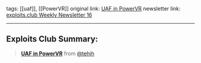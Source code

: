 tags: [[uaf]], [[PowerVR]]
original link: [UAF in PowerVR](https://bugs.chromium.org/p/project-zero/issues/detail?id=2525&ref=blog.exploits.club) 
newsletter link: [exploits.club Weekly Newsletter 16](https://blog.exploits.club/exploits-club-weekly-newsletter-16/)

---
## Exploits Club Summary:
> [**UAF in PowerVR**](https://bugs.chromium.org/p/project-zero/issues/detail?id=2525&ref=blog.exploits.club) from [@tehjh](https://twitter.com/tehjh?lang=en&ref=blog.exploits.club)